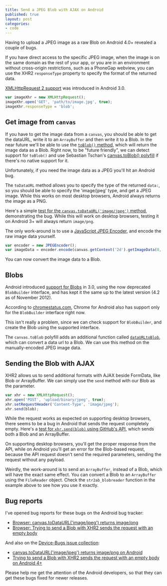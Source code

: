 ```yaml
---
title: Send a JPEG Blob with AJAX on Android
published: true
layout: post
categories:
- code
---
```


Having to upload a JPEG image as a raw Blob on Android 4.0+ revealed a couple of bugs. 

If you have direct access to the specific JPEG image, when the image is on the same domain as the rest of your app, or you are in an environment without cross-origin restrictions, such as a PhoneGap webview, you can use the XHR2 `responseType` property to specify the format of the returned data.

[XMLHttpRequest 2 support](http://caniuse.com/#feat=xhr2) was introduced in Android 3.0.

```javascript
var imageXhr = new XMLHttpRequest();
imageXhr.open('GET', 'path/to/image.jpg', true);
imageXhr.responseType = 'blob';
```

## Get image from `canvas`

If you have to get the image data from a `canvas`, you should be able to get the dataURL, write it to an `ArrayBuffer` and then write it to a Blob. In the near future we'll be able to use the [`toBlob()` method](https://developer.mozilla.org/en-US/docs/DOM/HTMLCanvasElement#Methods), which will return the image data as a Blob. Right now, to be "future friendly", we can detect support for `toBlob()` and use Sebastian Tschan's [canvas.toBlob() polyfill](https://github.com/blueimp/JavaScript-Canvas-to-Blob) if there's no native support for it.

Unfortunately, if you need the image data as a JPEG you'll hit an Android bug. 

The `toDataURL` method allows you to specify the type of the returned `data:`, so you should be able to specify the 'image/jpeg' type, and get a JPEG image. While this works on most desktop browsers, Android always returns the image as a PNG. 

Here's a simple [test for the `canvas.toDataURL('image/jpeg')` method](http://jsfiddle.net/ghinda/na86m/), demonstrating the bug. While this will work on desktop browsers, testing it on Android 3+ will always return `image/png`. 

The only work-around is to use a [JavaScript JPEG Encoder](http://www.bytestrom.eu/blog/2009/1120a_jpeg_encoder_for_javascript), and encode the raw image data yourself.

```javascript
var encoder = new JPEGEncoder();
var imageData = encoder.encode(canvas.getContext('2d').getImageData(0, 0, canvasWidth, canvasHeight), 100);
```

You can now convert the image data to a Blob.


## Blobs

Android introduced [support for Blobs](http://caniuse.com/#feat=blobbuilder) in 3.0, using the now deprecated `BlobBuilder` interface, and has kept it the same up to the latest version (4.2 as of November 2012). 

According to [chromestatus.com](https://sites.google.com/a/chromium.org/dev/developers/web-platform-status), Chrome for Android also has support only for the `BlobBuilder` interface right now.  

This isn't really a problem, since we can check support for `BlobBuilder`, and create the Blob using the supported interface. 

The `canvas.toBlob` polyfill adds an additional function called [`dataURLtoBlob`](https://github.com/blueimp/JavaScript-Canvas-to-Blob#api), which can convert a data url to a Blob. We can use this method on the manually-encoded JPEG image data.


## Sending the Blob with AJAX

XHR2 allows us to send additional formats with AJAX beside FormData, like Blob or ArrayBuffer. We can simply use the `send` method with our Blob as the parameter.

```javascript
var xhr = new XMLHttpRequest();
xhr.open('POST', 'upload/binary/jpeg', true);
xhr.setRequestHeader('Content-Type', 'image/jpeg');
xhr.send(blob);
```

While the request works as expected on supporting desktop browsers, there seems to be a bug in Android that sends the request completely empty. Here's a [test for `xhr.send(blob)` using GitHub's API](http://jsfiddle.net/ghinda/fRgbf/), which sends both a Blob and an ArrayBuffer.

On supporting desktop browsers, you'll get the proper response from the API, while on Android you'll get an error for the Blob-based request, because the API request doesn't send the required parameters, sending the request without any payload. 

Weirdly, the work-around is to send an `ArrayBuffer`, instead of a Blob, which will have the exact same effect. You can convert a Blob to an `ArrayBuffer` using the `FileReader` object. Check the `str2ab_blobreader` function in the example above to see how you use it exactly.


## Bug reports

I've opened bug reports for these bugs on the Android bug tracker:

* [Browser: canvas.toDataURL('image/jpeg') returns image/png](https://code.google.com/p/android/issues/detail?id=39885)
* [Browser: Trying to send a Blob with XHR2 sends the request with an empty body](https://code.google.com/p/android/issues/detail?id=39882)

And also on the [Device-Bugs issue collection](https://github.com/scottjehl/Device-Bugs):

* [canvas.toDataURL('image/jpeg') returns image/png on Android](https://github.com/scottjehl/Device-Bugs/issues/33)
* [Trying to send a Blob with XHR2 sends the request with an empty body on Android 4+](https://github.com/scottjehl/Device-Bugs/issues/34)

Please help me get the attention of the Android developers, so that they can get these bugs fixed for newer releases.